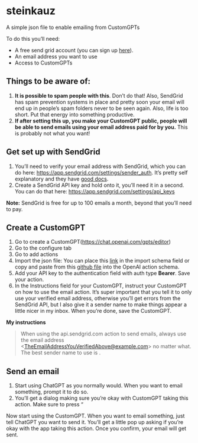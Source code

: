 # steinkauz
A simple json file to enable emailing from CustomGPTs

To do this you’ll need:
* A free send grid account (you can sign up [here](https://signup.sendgrid.com/)).
* An email address you want to use
* Access to CustomGPTs

## Things to be aware of:
1. **It is possible to spam people with this**. Don’t do that! Also, SendGrid has spam prevention systems in place and pretty soon your email will end up in people’s spam folders never to be seen again. Also, life is too short. Put that energy into something productive.
2. **If after setting this up, you make your CustomGPT public, people will be able to send emails using your email address paid for by you.** This is probably not what you want!

## Get set up with SendGrid
1. You’ll need to verify your email address with SendGrid, which you can do here: https://app.sendgrid.com/settings/sender_auth. It’s pretty self explanatory and they have [good docs](https://docs.sendgrid.com/ui/managing-contacts/email-address-validation).
2. Create a SendGrid API key and hold onto it, you’ll need it in a second. You can do that here: https://app.sendgrid.com/settings/api_keys

**Note:** SendGrid is free for up to 100 emails a month, beyond that you’ll need to pay.

## Create a CustomGPT
1. Go to create a CustomGPT(https://chat.openai.com/gpts/editor)
2. Go to the configure tab
3. Go to add actions
4. Import the json file: You can place this [link](https://www.jdilla.xyz/steinkauz) in the import schema field or copy and paste from this [github file](https://github.com/jdilla1277/steinkauz/blob/main/steinkauz.json) into the OpenAI action schema.
7. Add your API key to the authentication field with auth type **Bearer**. Save your action.
8. In the Instructions field for your CustomGPT, instruct your CustomGPT on how to use the email action. It’s super important that you tell it to only use your verified email address, otherwise you’ll get errors from the SendGrid API, but I also give it a sender name to make things appear a little nicer in my inbox. When you’re done, save the CustomGPT.

**My instructions**
> When using the api.sendgrid.com action to send emails, always use the email address <<TheEmailAddressYouVerifiedAbove@example.com>> no matter what. The best sender name to use is <Name You Prefer to be Called>. 

## Send an email
1. Start using ChatGPT as you normally would. When you want to email something, prompt it to do so.
2. You’ll get a dialog making sure you’re okay with CustomGPT taking this action. Make sure to press “

Now start using the CustomGPT. When you want to email something, just tell ChatGPT you want to send it. You’ll get a little pop up asking if you’re okay with the app taking this action. Once you confirm, your email will get sent.

